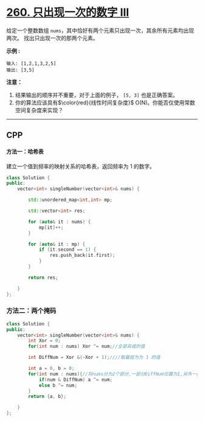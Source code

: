 # [260. 只出现一次的数字 III](https://leetcode-cn.com/problems/single-number-iii/)

给定一个整数数组 `nums`，其中恰好有两个元素只出现一次，其余所有元素均出现两次。 找出只出现一次的那两个元素。

**示例 :**

```
输入: [1,2,1,3,2,5]
输出: [3,5]
```

**注意：**

1. 结果输出的顺序并不重要，对于上面的例子， `[5, 3]` 也是正确答案。
2. 你的算法应该具有$\color{red}{线性时间复杂度}$ O(N)。你能否仅使用常数空间复杂度来实现？

***

## CPP

#### 方法一：哈希表

建立一个值到频率的映射关系的哈希表，返回频率为 1 的数字。

```cpp
class Solution {
public:
    vector<int> singleNumber(vector<int>& nums) {

        std::unordered_map<int,int> mp;

        std::vector<int> res;

        for (auto& it : nums) {
            mp[it]++;
        }

        for (auto& it : mp) {
            if (it.second == 1) {
                res.push_back(it.first);
            }
        }

        return res;

    }
};
```



### 方法二：两个掩码

```cpp
class Solution {
public:
    vector<int> singleNumber(vector<int>& nums) {
        int Xor = 0;
        for(int num : nums) Xor ^= num;//全部异或的值

        int DiffNum = Xor &(~Xor + 1);////取最低为为 1 的值

        int a = 0, b = 0;
        for(int num : nums){//将nums分为2个部分,一部分DiffNum位置为1,另外一部分DiffNum为0  恰好需要查找的a b都分别属于这2部分
            if(num & DiffNum) a ^= num;
            else b ^= num;
        }
        return {a, b};

    }
};
```

